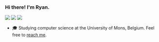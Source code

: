 ### Hi there! I'm Ryan.

<a href="https://summerofcode.be/editions/2019">
        <img src="https://img.shields.io/badge/osoc-19-44DBA4.svg?logo=data%3Aimage%2Fpng%3Bbase64%2CiVBORw0KGgoAAAANSUhEUgAAACAAAAAYCAYAAACbU%2F80AAAAAXNSR0IArs4c6QAAAARnQU1BAACxjwv8YQUAAAAJcEhZcwAABYcAAAWHAcnh0QQAAARLSURBVEhLtZZ9aJVVHMfPc7e5q5Ebvb9sSeQGGkSklLqykEWZFVmBmBqxkNLVH8uWFWUQBUX1XxG9Um2FrFBB2DK2qD%2B2pb1YGkm5KGtlZlRb6V1z29Pn8%2BzeHHZdW%2BoXPjvnebnn%2FM739zvnWRSOkap3Np5CcxUsggshDTthPTTCt60VSwePSQBMfjrNI7AYJnpvhIZgA9QRwHep5NZR1OVdDU5YB0vg0MnVIHTCb14cVQdYuc18eA7KoR%2Fas9e%2FwwLYOhQNvfLu1Jtj%2BuGIHZhYPHvEIuIi%2FpwHpkB9DvVDcdyE3ZviEK%2BCV3OTqyNyYFJ69pk0Ftmz%2B%2Fs6MzhwHP2H4S5wkrX8Xd5auXQf%2FUS8U0YzA3zenwQw0FJSQDMFHEyb7PfCe7AOOgrn92RoEzGxv3OQF8EB74aGOdtWFoYouo%2F%2BGvCdNriV7q7WiiWhuquhMMSRAfqO2pHKTn4JOJiVWwUOOh1WwmtQy3sTaHM6EXx2LpwABl7G5Ob8S0gKDM2EO1jsdFY%2Bhclv4tqdkdP71sDZYFRzIV9NnAH3wA0DzccnN9BUqIZCcFv9Cn3kWVstuq1gvwRWQBO49Z4E3VU%2FQZMT1oAO6MThdDLUhih1TtZ%2BA7DK1S54hhrY44V7m8aUfAIGZ13o1PngOOp7WBPHcbsBeFqNRTo1jWUZQHFyZ1h%2FQc9wd1gE8SlNLn3fgHtfR0zNO1DHbni9rXJZvwGcBWOR%2FpeCq3K15lt55M6clJ6TFHROrO5DmlVwPVwLC%2BEaWE4k69oqlu2nHyKKy%2FNZS%2F9LP8Pt7Ib1pKGC%2FktwMTix%2BXwBWuBH2B2FqH9fXwddttOCKgIKFvFJMEB4e0uaO3QkKbpWO2OQuTVYvTTvHnsWnzoNHoSN8DLcicUWYCImN2W3gCfi08Q8t%2BfKqsQxA1gL3V6MIu3eBF95kenr9NrfPQ4HvJeV23MePASrOSUdX5lmt%2FjVcCPUM3NSkL7gtlkNDp7Ycoj%2BgEYePIr9ubwHqr4XnqDrDnJlWyDniPWyIorCIncNv9UN60e5clPh7ggpBiUn4U2ohTdgB%2FwCWv42aG19UfYkZMBSSKfTs7w0kM3YbcVfBw%2FA195Hk8Gim8yMXbRvgaerYzex1B9oD34LMi2loSjEWmg%2BjU5r98IegvzHZia%2Fn%2BZS2AZtBGCQiXjm59eAdVR3%2FezW7J6X8nR03ErQxe0lze1%2F0h4MYKxiEqvfw0ttiaMwK5PpTFLHMyfVjafAqvcwqiHIz2jzKlck45EHS07TSPAFxRMuyl6GU%2BEy8LOsrIncdyGvRjt%2B86qosNwDRAcM3u01IxVFJdz3bPAIvgJcvWlzW244MNDt4ZVX%2FycFrs7qvw38R%2FNw2gyLsX%2BkY%2F%2FSuB0oKCgbiqLIneK2ctUjvwvKc%2F9juJfJ%2FSqOqnEHMDDYHYoKynvx7gMut4N72mBMyRfwPDwGH2F9vnNlhEL4G1bwU%2F%2B%2BQ5NrAAAAAElFTkSuQmCC"></a>
<a href="https://summerofcode.be/editions/2020">
        <img src="https://img.shields.io/badge/osoc-20-F14A3B.svg?logo=data%3Aimage%2Fpng%3Bbase64%2CiVBORw0KGgoAAAANSUhEUgAAACAAAAAYCAYAAACbU%2F80AAAAAXNSR0IArs4c6QAAAARnQU1BAACxjwv8YQUAAAAJcEhZcwAABYcAAAWHAcnh0QQAAARLSURBVEhLtZZ9aJVVHMfPc7e5q5Ebvb9sSeQGGkSklLqykEWZFVmBmBqxkNLVH8uWFWUQBUX1XxG9Um2FrFBB2DK2qD%2B2pb1YGkm5KGtlZlRb6V1z29Pn8%2BzeHHZdW%2BoXPjvnebnn%2FM739zvnWRSOkap3Np5CcxUsggshDTthPTTCt60VSwePSQBMfjrNI7AYJnpvhIZgA9QRwHep5NZR1OVdDU5YB0vg0MnVIHTCb14cVQdYuc18eA7KoR%2Fas9e%2FwwLYOhQNvfLu1Jtj%2BuGIHZhYPHvEIuIi%2FpwHpkB9DvVDcdyE3ZviEK%2BCV3OTqyNyYFJ69pk0Ftmz%2B%2Fs6MzhwHP2H4S5wkrX8Xd5auXQf%2FUS8U0YzA3zenwQw0FJSQDMFHEyb7PfCe7AOOgrn92RoEzGxv3OQF8EB74aGOdtWFoYouo%2F%2BGvCdNriV7q7WiiWhuquhMMSRAfqO2pHKTn4JOJiVWwUOOh1WwmtQy3sTaHM6EXx2LpwABl7G5Ob8S0gKDM2EO1jsdFY%2Bhclv4tqdkdP71sDZYFRzIV9NnAH3wA0DzccnN9BUqIZCcFv9Cn3kWVstuq1gvwRWQBO49Z4E3VU%2FQZMT1oAO6MThdDLUhih1TtZ%2BA7DK1S54hhrY44V7m8aUfAIGZ13o1PngOOp7WBPHcbsBeFqNRTo1jWUZQHFyZ1h%2FQc9wd1gE8SlNLn3fgHtfR0zNO1DHbni9rXJZvwGcBWOR%2FpeCq3K15lt55M6clJ6TFHROrO5DmlVwPVwLC%2BEaWE4k69oqlu2nHyKKy%2FNZS%2F9LP8Pt7Ib1pKGC%2FktwMTix%2BXwBWuBH2B2FqH9fXwddttOCKgIKFvFJMEB4e0uaO3QkKbpWO2OQuTVYvTTvHnsWnzoNHoSN8DLcicUWYCImN2W3gCfi08Q8t%2BfKqsQxA1gL3V6MIu3eBF95kenr9NrfPQ4HvJeV23MePASrOSUdX5lmt%2FjVcCPUM3NSkL7gtlkNDp7Ycoj%2BgEYePIr9ubwHqr4XnqDrDnJlWyDniPWyIorCIncNv9UN60e5clPh7ggpBiUn4U2ohTdgB%2FwCWv42aG19UfYkZMBSSKfTs7w0kM3YbcVfBw%2FA195Hk8Gim8yMXbRvgaerYzex1B9oD34LMi2loSjEWmg%2BjU5r98IegvzHZia%2Fn%2BZS2AZtBGCQiXjm59eAdVR3%2FezW7J6X8nR03ErQxe0lze1%2F0h4MYKxiEqvfw0ttiaMwK5PpTFLHMyfVjafAqvcwqiHIz2jzKlck45EHS07TSPAFxRMuyl6GU%2BEy8LOsrIncdyGvRjt%2B86qosNwDRAcM3u01IxVFJdz3bPAIvgJcvWlzW244MNDt4ZVX%2FycFrs7qvw38R%2FNw2gyLsX%2BkY%2F%2FSuB0oKCgbiqLIneK2ctUjvwvKc%2F9juJfJ%2FSqOqnEHMDDYHYoKynvx7gMut4N72mBMyRfwPDwGH2F9vnNlhEL4G1bwU%2F%2B%2BQ5NrAAAAAElFTkSuQmCC"></a>
<a href="https://osoc.be/editions/2021">
        <img src="https://img.shields.io/badge/osoc-21-FAB828.svg?logo=data%3Aimage%2Fpng%3Bbase64%2CiVBORw0KGgoAAAANSUhEUgAAACAAAAAYCAYAAACbU%2F80AAAAAXNSR0IArs4c6QAAAARnQU1BAACxjwv8YQUAAAAJcEhZcwAABYcAAAWHAcnh0QQAAARLSURBVEhLtZZ9aJVVHMfPc7e5q5Ebvb9sSeQGGkSklLqykEWZFVmBmBqxkNLVH8uWFWUQBUX1XxG9Um2FrFBB2DK2qD%2B2pb1YGkm5KGtlZlRb6V1z29Pn8%2BzeHHZdW%2BoXPjvnebnn%2FM739zvnWRSOkap3Np5CcxUsggshDTthPTTCt60VSwePSQBMfjrNI7AYJnpvhIZgA9QRwHep5NZR1OVdDU5YB0vg0MnVIHTCb14cVQdYuc18eA7KoR%2Fas9e%2FwwLYOhQNvfLu1Jtj%2BuGIHZhYPHvEIuIi%2FpwHpkB9DvVDcdyE3ZviEK%2BCV3OTqyNyYFJ69pk0Ftmz%2B%2Fs6MzhwHP2H4S5wkrX8Xd5auXQf%2FUS8U0YzA3zenwQw0FJSQDMFHEyb7PfCe7AOOgrn92RoEzGxv3OQF8EB74aGOdtWFoYouo%2F%2BGvCdNriV7q7WiiWhuquhMMSRAfqO2pHKTn4JOJiVWwUOOh1WwmtQy3sTaHM6EXx2LpwABl7G5Ob8S0gKDM2EO1jsdFY%2Bhclv4tqdkdP71sDZYFRzIV9NnAH3wA0DzccnN9BUqIZCcFv9Cn3kWVstuq1gvwRWQBO49Z4E3VU%2FQZMT1oAO6MThdDLUhih1TtZ%2BA7DK1S54hhrY44V7m8aUfAIGZ13o1PngOOp7WBPHcbsBeFqNRTo1jWUZQHFyZ1h%2FQc9wd1gE8SlNLn3fgHtfR0zNO1DHbni9rXJZvwGcBWOR%2FpeCq3K15lt55M6clJ6TFHROrO5DmlVwPVwLC%2BEaWE4k69oqlu2nHyKKy%2FNZS%2F9LP8Pt7Ib1pKGC%2FktwMTix%2BXwBWuBH2B2FqH9fXwddttOCKgIKFvFJMEB4e0uaO3QkKbpWO2OQuTVYvTTvHnsWnzoNHoSN8DLcicUWYCImN2W3gCfi08Q8t%2BfKqsQxA1gL3V6MIu3eBF95kenr9NrfPQ4HvJeV23MePASrOSUdX5lmt%2FjVcCPUM3NSkL7gtlkNDp7Ycoj%2BgEYePIr9ubwHqr4XnqDrDnJlWyDniPWyIorCIncNv9UN60e5clPh7ggpBiUn4U2ohTdgB%2FwCWv42aG19UfYkZMBSSKfTs7w0kM3YbcVfBw%2FA195Hk8Gim8yMXbRvgaerYzex1B9oD34LMi2loSjEWmg%2BjU5r98IegvzHZia%2Fn%2BZS2AZtBGCQiXjm59eAdVR3%2FezW7J6X8nR03ErQxe0lze1%2F0h4MYKxiEqvfw0ttiaMwK5PpTFLHMyfVjafAqvcwqiHIz2jzKlck45EHS07TSPAFxRMuyl6GU%2BEy8LOsrIncdyGvRjt%2B86qosNwDRAcM3u01IxVFJdz3bPAIvgJcvWlzW244MNDt4ZVX%2FycFrs7qvw38R%2FNw2gyLsX%2BkY%2F%2FSuB0oKCgbiqLIneK2ctUjvwvKc%2F9juJfJ%2FSqOqnEHMDDYHYoKynvx7gMut4N72mBMyRfwPDwGH2F9vnNlhEL4G1bwU%2F%2B%2BQ5NrAAAAAElFTkSuQmCC"><a/>


- 🎓 Studying computer science at the University of Mons, Belgium. Feel free to <a href="mailto:ryan.byloos@posteo.net">reach me</a>.
